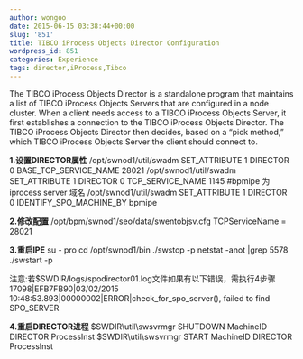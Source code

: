 ```yaml
---
author: wongoo
date: 2015-06-15 03:38:44+00:00
slug: '851'
title: TIBCO iProcess Objects Director Configuration
wordpress_id: 851
categories: Experience
tags: director,iProcess,Tibco
---
```


The TIBCO iProcess Objects Director is a standalone program that maintains a list of TIBCO iProcess Objects Servers that are configured in a node cluster. When a client needs access to a TIBCO iProcess Objects Server, it first establishes a connection to the TIBCO iProcess Objects Director. The TIBCO iProcess Objects Director then decides, based on a “pick method,” which TIBCO iProcess Objects Server the client should connect to.

**1.设置DIRECTOR属性**
/opt/swnod1/util/swadm SET_ATTRIBUTE 1 DIRECTOR 0 BASE_TCP_SERVICE_NAME 28021
/opt/swnod1/util/swadm SET_ATTRIBUTE 1 DIRECTOR 0 TCP_SERVICE_NAME 1145
#bpmipe 为 iprocess server 域名
/opt/swnod1/util/swadm  SET_ATTRIBUTE 1 DIRECTOR 0 IDENTIFY_SPO_MACHINE_BY bpmipe

**2.修改配置**
/opt/bpm/swnod1/seo/data/swentobjsv.cfg 
TCPServiceName = 28021

**3.重启IPE**
su - pro
cd /opt/swnod1/bin
./swstop -p
netstat -anot |grep 5578
./swstart -p

注意:若$SWDIR/logs/spodirector01.log文件如果有以下错误，需执行4步骤
17098|EFB7FB90|03/02/2015 10:48:53.893|00000002|ERROR|check_for_spo_server(), failed to find SPO_SERVER

**4.重启DIRECTOR进程**
$SWDIR\util\swsvrmgr SHUTDOWN MachineID DIRECTOR ProcessInst
$SWDIR\util\swsvrmgr START MachineID DIRECTOR ProcessInst

